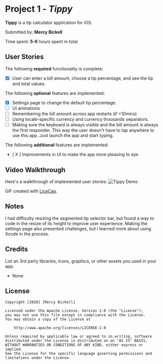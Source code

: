 # Project 1 - *Tippy*

**Tippy** is a tip calculator application for iOS.

Submitted by: **Mercy Bickell**

Time spent: **5-6** hours spent in total

## User Stories

The following **required** functionality is complete:

* [X] User can enter a bill amount, choose a tip percentage, and see the tip and total values.

The following **optional** features are implemented:

* [X] Settings page to change the default tip percentage.
* [ ] UI animations
* [ ] Remembering the bill amount across app restarts (if <10mins)
* [ ] Using locale-specific currency and currency thousands separators.
* [ ] Making sure the keyboard is always visible and the bill amount is always the first responder. This way the user doesn't have to tap anywhere to use this app. Just launch the app and start typing.

The following **additional** features are implemented:

- [ X ] Improvements in UI to make the app more pleasing to eye

## Video Walkthrough

Here's a walkthrough of implemented user stories:
<img src='https://gifyu.com/image/uDwA' title='Tippy Demo' width='' alt='Tippy Demo' />

GIF created with [LiceCap](http://www.cockos.com/licecap/).

## Notes

I had difficulty resizing the segmented tip selector bar, but found a way to code in the resize of its height to improve user experience. Making the settings page also presented challenges, but I learned more about using Xcode in the process.

## Credits

List an 3rd party libraries, icons, graphics, or other assets you used in your app.

- None

## License

    Copyright [2020] [Mercy Bickell]

    Licensed under the Apache License, Version 2.0 (the "License");
    you may not use this file except in compliance with the License.
    You may obtain a copy of the License at

        http://www.apache.org/licenses/LICENSE-2.0

    Unless required by applicable law or agreed to in writing, software
    distributed under the License is distributed on an "AS IS" BASIS,
    WITHOUT WARRANTIES OR CONDITIONS OF ANY KIND, either express or implied.
    See the License for the specific language governing permissions and
    limitations under the License.
